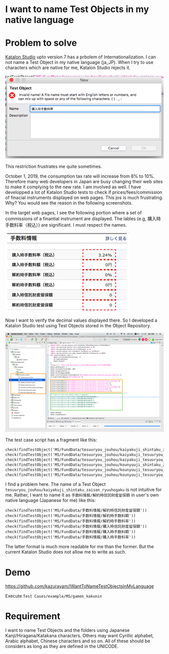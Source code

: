 I want to name Test Objects in my native language
==========

# Problem to solve

[Katalon Studio](https://www.katalon.com/) upto version 7 has a prbolem of Internationalization. I can not name a Test Object in my native language (ja_JP).
When I try to use characters which are native for me, Katalon Studio rejects it.

![CannotNameItUsingJapaneseCharacters](docs/images/CannotNameItUsingJapaneseCharacters.png)

This restriction frustrates me quite sometimes.

October 1, 2019, the consumption tax rate will increase from 8% to 10%. Therefore many web developers in Japan are busy changing their web sites to make it complying to the new rate. I am involved as well. I have developped a lot of Katalon Studio tests to check if prices/fees/commission of finacial instruments displayed on web pages. This jos is much frustrating. Why? You would see the reason in the following screenshots.

In the target web pages, I see the following portion where a set of commissions of a finantial instrument are displayed. The lables (e.g, 購入時手数料率（税込）) are significant. I must respect the names.

![AUT](docs/images/AUT.png)


Now I want to verify the decimal values displayed there. So I developed a Katalon Studio test using Test Objects stored in the Object Repository.

![IWantToNameTestObjectsInMyLanguage](docs/images/IWantToNameTestObjectsInMyLanguage.png)

The test case script has a fragment like this:

```
check(findTestObject('MS/FundData/tesuuryou_jouhou/kaiyakuji_shintaku_zaisan_ryuuhogaku'))
check(findTestObject('MS/FundData/tesuuryou_jouhou/kaiyakuji_tesuuryou_gaku'))
check(findTestObject('MS/FundData/tesuuryou_jouhou/kaiyakuji_tesuuryou_ritsu'))
check(findTestObject('MS/FundData/tesuuryou_jouhou/kounyuuji_shintaku_zaisan_ryuuhogaku'))
check(findTestObject('MS/FundData/tesuuryou_jouhou/kounyuuji_tesuuryou_gaku'))
check(findTestObject('MS/FundData/tesuuryou_jouhou/kounyuuji_tesuuryou_ritsu'))
```

I find a problem here. The name of a Test Object `tesuuryou_jouhou/kaiyakuji_shintaku_zaisan_ryuuhogaku` is not intuitive for me. Rather, I want to name it as `手数料情報/解約時信託財産留保額` in user's own native language (Japanese for me) like this:

```
check(findTestObject('MS/FundData/手数料情報/解約時信託財産留保額'))
check(findTestObject('MS/FundData/手数料情報/解約時手数料額'))
check(findTestObject('MS/FundData/手数料情報/解約時手数料率'))
check(findTestObject('MS/FundData/手数料情報/購入時信託財産留保額'))
check(findTestObject('MS/FundData/手数料情報/購入時手数料額'))
check(findTestObject('MS/FundData/手数料情報/購入時手数料率'))
```

The latter format is much more readable for me than the former. But the current Katalon Studio does not allow me to write as such.

# Demo

https://github.com/kazurayam/IWantToNameTestObjectsInMyLanguage

Execute `Test Cases/example/MS/gamen_kakunin`

# Requirement

I want to name Test Objects and the folders using Japanese Kanji/Hiragana/Katakana characters. Others may want Cyrillic alphabet, Arabic alphabet, Chinese characters and so on. All of these should be considers as long as they are defined in the UNICODE.












